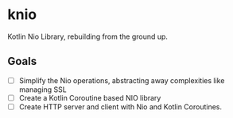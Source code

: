 # knio
Kotlin Nio Library, rebuilding from the ground up.

## Goals
- [ ] Simplify the Nio operations, abstracting away complexities like managing SSL
- [ ] Create a Kotlin Coroutine based NIO library
- [ ] Create HTTP server and client with Nio and Kotlin Coroutines.
